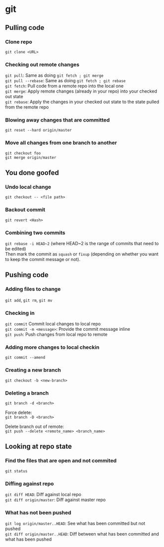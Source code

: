 # git

## Pulling code

### Clone repo
`git clone <URL>`

### Checking out remote changes
`git pull`: Same as doing `git fetch ; git merge`  
`git pull --rebase`: Same as doing `git fetch ; git rebase`  
`git fetch`: Pull code from a remote repo into the local one  
`git merge`: Apply remote changes (already in your repo) into your checked out state  
`git rebase`: Apply the changes in your checked out state to the state pulled from the remote repo

### Blowing away changes that are committed
`git reset --hard origin/master`

### Move all changes from one branch to another
```git
git checkout foo
git merge origin/master
```
## You done goofed
### Undo local change
`git checkout -- <file path>`

### Backout commit
`git revert <Hash>`

### Combining two commits
`git rebase -i HEAD~2` (where HEAD~2 is the range of commits that need to be edited)  
Then mark the commit as `squash` or `fixup` (depending on whether you want to keep the commit message or not).

## Pushing code

### Adding files to change
`git add`, `git rm`, `git mv`

### Checking in
`git commit` Commit local changes to local repo  
`git commit -m <message>`: Provide the commit message inline  
`git push`: Push changes from local repo to remote

### Adding more changes to local checkin
`git commit --amend`

### Creating a new branch
`git checkout -b <new-branch>`

### Deleting a branch
`git branch -d <branch>`

Force delete:  
`git branch -D <branch>`

Delete branch out of remote:  
`git push --delete <remote_name> <branch_name>`

## Looking at repo state

### Find the files that are open and not commited
`git status`

### Diffing against repo
`git diff HEAD`: Diff against local repo  
`git diff origin/master`: Diff against master repo

### What has not been pushed
`git log origin/master..HEAD`: See what has been committed but not pushed  
`git diff origin/master..HEAD`: Diff between what has been committed and what has been pushed
